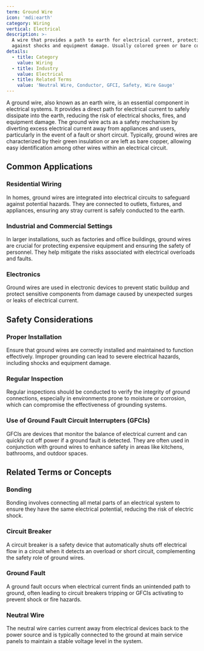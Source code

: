 ```yaml
---
term: Ground Wire
icon: 'mdi:earth'
category: Wiring
vertical: Electrical
description: >-
  A wire that provides a path to earth for electrical current, protecting
  against shocks and equipment damage. Usually colored green or bare copper.
details:
  - title: Category
    value: Wiring
  - title: Industry
    value: Electrical
  - title: Related Terms
    value: 'Neutral Wire, Conductor, GFCI, Safety, Wire Gauge'
---
```

A ground wire, also known as an earth wire, is an essential component in electrical systems. It provides a direct path for electrical current to safely dissipate into the earth, reducing the risk of electrical shocks, fires, and equipment damage. The ground wire acts as a safety mechanism by diverting excess electrical current away from appliances and users, particularly in the event of a fault or short circuit. Typically, ground wires are characterized by their green insulation or are left as bare copper, allowing easy identification among other wires within an electrical circuit.

## Common Applications

### Residential Wiring
In homes, ground wires are integrated into electrical circuits to safeguard against potential hazards. They are connected to outlets, fixtures, and appliances, ensuring any stray current is safely conducted to the earth.

### Industrial and Commercial Settings
In larger installations, such as factories and office buildings, ground wires are crucial for protecting expensive equipment and ensuring the safety of personnel. They help mitigate the risks associated with electrical overloads and faults.

### Electronics
Ground wires are used in electronic devices to prevent static buildup and protect sensitive components from damage caused by unexpected surges or leaks of electrical current.

## Safety Considerations

### Proper Installation
Ensure that ground wires are correctly installed and maintained to function effectively. Improper grounding can lead to severe electrical hazards, including shocks and equipment damage.

### Regular Inspection
Regular inspections should be conducted to verify the integrity of ground connections, especially in environments prone to moisture or corrosion, which can compromise the effectiveness of grounding systems.

### Use of Ground Fault Circuit Interrupters (GFCIs)
GFCIs are devices that monitor the balance of electrical current and can quickly cut off power if a ground fault is detected. They are often used in conjunction with ground wires to enhance safety in areas like kitchens, bathrooms, and outdoor spaces.

## Related Terms or Concepts

### Bonding
Bonding involves connecting all metal parts of an electrical system to ensure they have the same electrical potential, reducing the risk of electric shock.

### Circuit Breaker
A circuit breaker is a safety device that automatically shuts off electrical flow in a circuit when it detects an overload or short circuit, complementing the safety role of ground wires.

### Ground Fault
A ground fault occurs when electrical current finds an unintended path to ground, often leading to circuit breakers tripping or GFCIs activating to prevent shock or fire hazards.

### Neutral Wire
The neutral wire carries current away from electrical devices back to the power source and is typically connected to the ground at main service panels to maintain a stable voltage level in the system.

